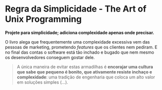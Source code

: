 # Regra da Simplicidade - The Art of Unix Programming

**Projete para simplicidade; adiciona complexidade apenas onde precisar.**

O livro alega que frequentemente uma complexidade excessiva vem das pessoas de marketing, prometendo *features* que os clientes nem pediram. E no final das contas o software está tão inchado e bugado que nem mesmo os desenvolvedores conseguem gostar dele.

> A única maneira de evitar estas armadilhas é **encorajar uma cultura que sabe que pequeno é bonito, que ativamente resiste inchaço e complexidade**: uma tradição de engenharia que coloca um alto valor em soluções simples (...).

